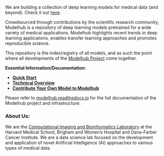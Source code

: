 We are building a collection of deep learning models for medical data (and beyond). Check it out [here](http://www.modelhub.ai).

Crowdsourced through contributions by the scientific research community, Modelhub is a repository of deep learning models pretrained for a wide variety of medical applications. Modelhub highlights recent trends in deep learning applications, enables transfer learning approaches and promotes reproducible science.

This repository is the index/registry of all models, and as such the point where all developments of the [Modelhub Project](https://github.com/modelhub-ai) come together.

**Essential Information/Documentation:**
- [**Quick Start**](http://modelhub.readthedocs.io/en/latest/quickstart.html)
- [**Technical Overview**](http://modelhub.readthedocs.io/en/latest/overview.html)
- [**Contribute Your Own Model to Modelhub**](http://modelhub.readthedocs.io/en/latest/contribute.html)

Please refer to [modelhub.readthedocs.io](http://modelhub.readthedocs.io) for the full documentation of the Modelhub project and infrastructure.


### About Us: 
We are the [Computational Imaging and Bioinformatics Laboratory](http://www.cibl-harvard.org/) at the Harvard Medical School, Brigham and Women’s Hospital and Dana-Farber Cancer Institute. We are a data science lab focused on the development and application of novel Artificial Intelligence (AI) approaches to various types of medical data.
